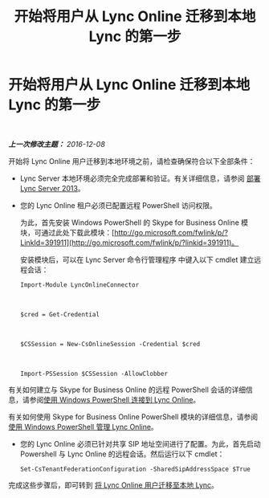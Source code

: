 ﻿---
title: 开始将用户从 Lync Online 迁移到本地 Lync 的第一步
TOCTitle: 开始将用户从 Lync Online 迁移到本地 Lync 的第一步
ms:assetid: 98245b04-ded4-4186-8da3-ba1c554b5c39
ms:mtpsurl: https://technet.microsoft.com/zh-cn/library/Dn689118(v=OCS.15)
ms:contentKeyID: 62247374
ms.date: 06/02/2017
mtps_version: v=OCS.15
ms.translationtype: HT
---

# 开始将用户从 Lync Online 迁移到本地 Lync 的第一步

 

_**上一次修改主题：** 2016-12-08_

开始将 Lync Online 用户迁移到本地环境之前，请检查确保符合以下全部条件：

  - Lync Server 本地环境必须完全完成部署和验证。有关详细信息，请参阅 [部署 Lync Server 2013](lync-server-2013-deploying-lync-server.md)。

  - 您的 Lync Online 租户必须已配置远程 PowerShell 访问权限。
    
    为此，首先安装 Windows PowerShell 的 Skype for Business Online 模块，可通过此处下载此模块：[http://go.microsoft.com/fwlink/p/?LinkId=391911](http://go.microsoft.com/fwlink/p/?linkid=391911)。
    
    安装模块后，可以在 Lync Server 命令行管理程序 中键入以下 cmdlet 建立远程会话：
    
        Import-Module LyncOnlineConnector

       &nbsp;
    
        $cred = Get-Credential

       &nbsp;
    
        $CSSession = New-CsOnlineSession -Credential $cred

       &nbsp;
    
        Import-PSSession $CSSession -AllowClobber
    
  有关如何建立与 Skype for Business Online 的远程 PowerShell 会话的详细信息，请参阅[使用 Windows PowerShell 连接到 Lync Online](https://docs.microsoft.com/en-us/SkypeForBusiness/set-up-your-computer-for-windows-powershell/set-up-your-computer-for-windows-powershell)。
  
  有关如何使用 Skype for Business Online PowerShell 模块的详细信息，请参阅 [使用 Windows PowerShell 管理 Lync Online](https://docs.microsoft.com/en-us/SkypeForBusiness/set-up-your-computer-for-windows-powershell/set-up-your-computer-for-windows-powershell)。

  - 您的 Lync Online 必须已针对共享 SIP 地址空间进行了配置。为此，首先启动 Powershell 与 Lync Online 的远程会话。然后运行以下 cmdlet：
    
        Set-CsTenantFederationConfiguration -SharedSipAddressSpace $True

完成这些步骤后，即可转到 [将 Lync Online 用户迁移至本地 Lync](lync-server-2013-migrating-lync-online-users-to-lync-on-premises.md)。

